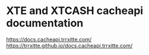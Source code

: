 # XTE and XTCASH cacheapi documentation

https://docs.cacheapi.trrxitte.com/  
https://trrxitte.github.io/docs.cacheapi.trrxitte.com/  
